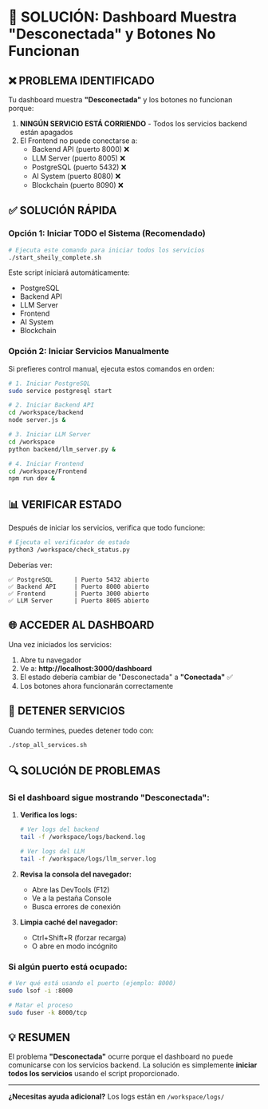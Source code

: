 # 🔧 SOLUCIÓN: Dashboard Muestra "Desconectada" y Botones No Funcionan

## ❌ **PROBLEMA IDENTIFICADO**

Tu dashboard muestra **"Desconectada"** y los botones no funcionan porque:

1. **NINGÚN SERVICIO ESTÁ CORRIENDO** - Todos los servicios backend están apagados
2. El Frontend no puede conectarse a:
   - Backend API (puerto 8000) ❌
   - LLM Server (puerto 8005) ❌
   - PostgreSQL (puerto 5432) ❌
   - AI System (puerto 8080) ❌
   - Blockchain (puerto 8090) ❌

## ✅ **SOLUCIÓN RÁPIDA**

### **Opción 1: Iniciar TODO el Sistema (Recomendado)**

```bash
# Ejecuta este comando para iniciar todos los servicios
./start_sheily_complete.sh
```

Este script iniciará automáticamente:
- PostgreSQL
- Backend API
- LLM Server
- Frontend
- AI System
- Blockchain

### **Opción 2: Iniciar Servicios Manualmente**

Si prefieres control manual, ejecuta estos comandos en orden:

```bash
# 1. Iniciar PostgreSQL
sudo service postgresql start

# 2. Iniciar Backend API
cd /workspace/backend
node server.js &

# 3. Iniciar LLM Server
cd /workspace
python backend/llm_server.py &

# 4. Iniciar Frontend
cd /workspace/Frontend
npm run dev &
```

## 📊 **VERIFICAR ESTADO**

Después de iniciar los servicios, verifica que todo funcione:

```bash
# Ejecuta el verificador de estado
python3 /workspace/check_status.py
```

Deberías ver:
```
✅ PostgreSQL      | Puerto 5432 abierto
✅ Backend API     | Puerto 8000 abierto
✅ Frontend        | Puerto 3000 abierto
✅ LLM Server      | Puerto 8005 abierto
```

## 🌐 **ACCEDER AL DASHBOARD**

Una vez iniciados los servicios:

1. Abre tu navegador
2. Ve a: **http://localhost:3000/dashboard**
3. El estado debería cambiar de "Desconectada" a **"Conectada"** ✅
4. Los botones ahora funcionarán correctamente

## 🛑 **DETENER SERVICIOS**

Cuando termines, puedes detener todo con:

```bash
./stop_all_services.sh
```

## 🔍 **SOLUCIÓN DE PROBLEMAS**

### Si el dashboard sigue mostrando "Desconectada":

1. **Verifica los logs:**
   ```bash
   # Ver logs del backend
   tail -f /workspace/logs/backend.log
   
   # Ver logs del LLM
   tail -f /workspace/logs/llm_server.log
   ```

2. **Revisa la consola del navegador:**
   - Abre las DevTools (F12)
   - Ve a la pestaña Console
   - Busca errores de conexión

3. **Limpia caché del navegador:**
   - Ctrl+Shift+R (forzar recarga)
   - O abre en modo incógnito

### Si algún puerto está ocupado:

```bash
# Ver qué está usando el puerto (ejemplo: 8000)
sudo lsof -i :8000

# Matar el proceso
sudo fuser -k 8000/tcp
```

## 💡 **RESUMEN**

El problema **"Desconectada"** ocurre porque el dashboard no puede comunicarse con los servicios backend. La solución es simplemente **iniciar todos los servicios** usando el script proporcionado.

---

**¿Necesitas ayuda adicional?** Los logs están en `/workspace/logs/`